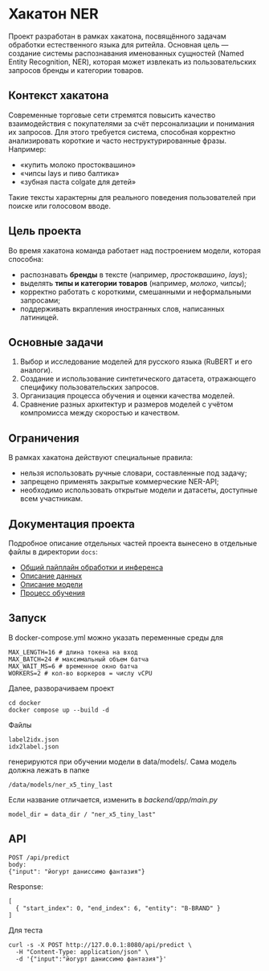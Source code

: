 # Хакатон NER

Проект разработан в рамках хакатона, посвящённого задачам обработки естественного языка для ритейла. Основная цель — создание системы распознавания именованных сущностей (Named Entity Recognition, NER), которая может извлекать из пользовательских запросов бренды и категории товаров.

## Контекст хакатона

Современные торговые сети стремятся повысить качество взаимодействия с покупателями за счёт персонализации и понимания их запросов. Для этого требуется система, способная корректно анализировать короткие и часто неструктурированные фразы. Например:

* «купить молоко простоквашино»
* «чипсы lays и пиво балтика»
* «зубная паста colgate для детей»

Такие тексты характерны для реального поведения пользователей при поиске или голосовом вводе.

## Цель проекта

Во время хакатона команда работает над построением модели, которая способна:

* распознавать **бренды** в тексте (например, *простоквашино*, *lays*);
* выделять **типы и категории товаров** (например, *молоко*, *чипсы*);
* корректно работать с короткими, смешанными и неформальными запросами;
* поддерживать вкрапления иностранных слов, написанных латиницей.

## Основные задачи

1. Выбор и исследование моделей для русского языка (RuBERT и его аналоги).
2. Создание и использование синтетического датасета, отражающего специфику пользовательских запросов.
3. Организация процесса обучения и оценки качества моделей.
4. Сравнение разных архитектур и размеров моделей с учётом компромисса между скоростью и качеством.

## Ограничения

В рамках хакатона действуют специальные правила:

* нельзя использовать ручные словари, составленные под задачу;
* запрещено применять закрытые коммерческие NER-API;
* необходимо использовать открытые модели и датасеты, доступные всем участникам.

## Документация проекта

Подробное описание отдельных частей проекта вынесено в отдельные файлы в директории `docs`:

- [Общий пайплайн обработки и инференса](docs/pipline.md)
- [Описание данных](docs/dataset.md)  
- [Описание модели](docs/model.md)  
- [Процесс обучения](docs/train.md)  

## Запуск 

В docker-compose.yml можно указать переменные среды для 
```
MAX_LENGTH=16 # длина токена на вход
MAX_BATCH=24 # максимальный объем батча
MAX_WAIT_MS=6 # временное окно батча
WORKERS=2 # кол-во воркеров = числу vCPU
```
Далее, разворачиваем проект
```
cd docker
docker compose up --build -d
```
Файлы
```
label2idx.json
idx2label.json
```
генерируются при обучении модели в data/models/. Сама модель должна лежать в папке
```
/data/models/ner_x5_tiny_last
```
Если название отличается, изменить в *backend/app/main.py*
```
model_dir = data_dir / "ner_x5_tiny_last"
```

## API

```
POST /api/predict
body:
{"input": "йогурт даниссимо фантазия"}
```
Response:
```
[
  { "start_index": 0, "end_index": 6, "entity": "B-BRAND" }
]
```
Для теста 
```
curl -s -X POST http://127.0.0.1:8080/api/predict \
  -H "Content-Type: application/json" \
  -d '{"input":"йогурт даниссимо фантазия"}'
```